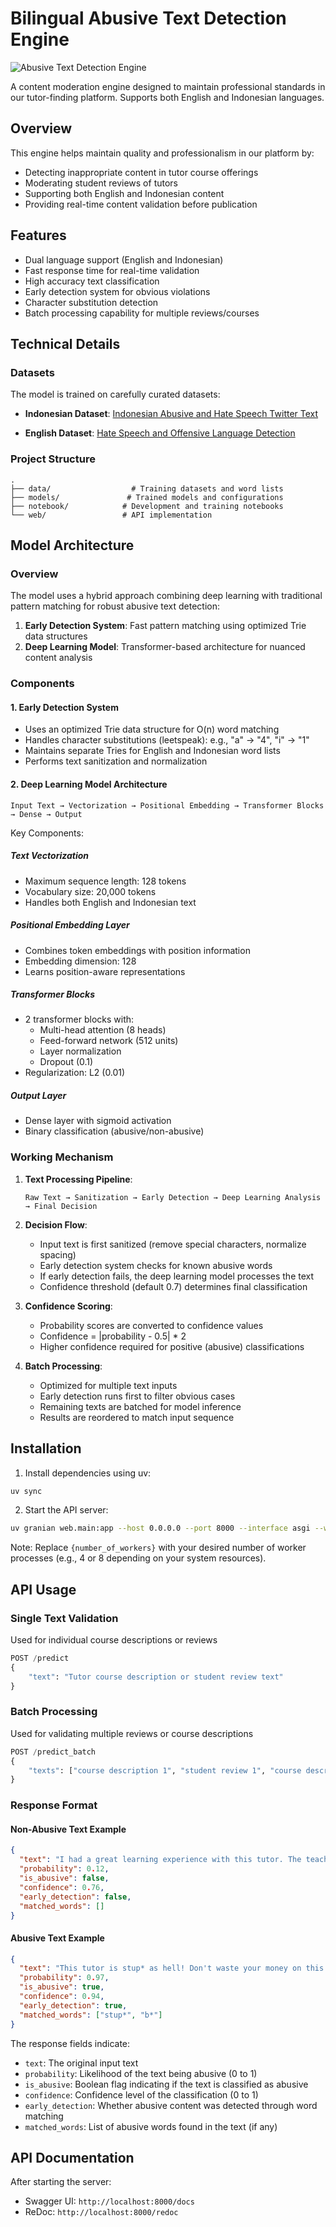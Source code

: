 # Bilingual Abusive Text Detection Engine

![Abusive Text Detection Engine](./architecture.jpg)

A content moderation engine designed to maintain professional standards in our tutor-finding platform. Supports both English and Indonesian languages.

## Overview

This engine helps maintain quality and professionalism in our platform by:

- Detecting inappropriate content in tutor course offerings
- Moderating student reviews of tutors
- Supporting both English and Indonesian content
- Providing real-time content validation before publication

## Features

- Dual language support (English and Indonesian)
- Fast response time for real-time validation
- High accuracy text classification
- Early detection system for obvious violations
- Character substitution detection
- Batch processing capability for multiple reviews/courses

## Technical Details

### Datasets

The model is trained on carefully curated datasets:

- **Indonesian Dataset**: [Indonesian Abusive and Hate Speech Twitter Text](https://www.kaggle.com/datasets/ilhamfp31/indonesian-abusive-and-hate-speech-twitter-text/data)

- **English Dataset**: [Hate Speech and Offensive Language Detection](https://www.kaggle.com/datasets/thedevastator/hate-speech-and-offensive-language-detection/data)

### Project Structure

```
.
├── data/                  # Training datasets and word lists
├── models/               # Trained models and configurations
├── notebook/            # Development and training notebooks
└── web/                 # API implementation
```

## Model Architecture

### Overview

The model uses a hybrid approach combining deep learning with traditional pattern matching for robust abusive text detection:

1. **Early Detection System**: Fast pattern matching using optimized Trie data structures
2. **Deep Learning Model**: Transformer-based architecture for nuanced content analysis

### Components

#### 1. Early Detection System

- Uses an optimized Trie data structure for O(n) word matching
- Handles character substitutions (leetspeak): e.g., "a" → "4", "i" → "1"
- Maintains separate Tries for English and Indonesian word lists
- Performs text sanitization and normalization

#### 2. Deep Learning Model Architecture

```
Input Text → Vectorization → Positional Embedding → Transformer Blocks → Dense → Output
```

Key Components:

##### Text Vectorization

- Maximum sequence length: 128 tokens
- Vocabulary size: 20,000 tokens
- Handles both English and Indonesian text

##### Positional Embedding Layer

- Combines token embeddings with position information
- Embedding dimension: 128
- Learns position-aware representations

##### Transformer Blocks

- 2 transformer blocks with:
  - Multi-head attention (8 heads)
  - Feed-forward network (512 units)
  - Layer normalization
  - Dropout (0.1)
- Regularization: L2 (0.01)

##### Output Layer

- Dense layer with sigmoid activation
- Binary classification (abusive/non-abusive)

### Working Mechanism

1. **Text Processing Pipeline**:

   ```
   Raw Text → Sanitization → Early Detection → Deep Learning Analysis → Final Decision
   ```

2. **Decision Flow**:

   - Input text is first sanitized (remove special characters, normalize spacing)
   - Early detection system checks for known abusive words
   - If early detection fails, the deep learning model processes the text
   - Confidence threshold (default 0.7) determines final classification

3. **Confidence Scoring**:

   - Probability scores are converted to confidence values
   - Confidence = |probability - 0.5| \* 2
   - Higher confidence required for positive (abusive) classifications

4. **Batch Processing**:
   - Optimized for multiple text inputs
   - Early detection runs first to filter obvious cases
   - Remaining texts are batched for model inference
   - Results are reordered to match input sequence

## Installation

1. Install dependencies using uv:

```bash
uv sync
```

2. Start the API server:

```bash
uv granian web.main:app --host 0.0.0.0 --port 8000 --interface asgi --workers {number_of_workers}
```

Note: Replace `{number_of_workers}` with your desired number of worker processes (e.g., 4 or 8 depending on your system resources).

## API Usage

### Single Text Validation

Used for individual course descriptions or reviews

```python
POST /predict
{
    "text": "Tutor course description or student review text"
}
```

### Batch Processing

Used for validating multiple reviews or course descriptions

```python
POST /predict_batch
{
    "texts": ["course description 1", "student review 1", "course description 2"]
}
```

### Response Format

#### Non-Abusive Text Example

```json
{
  "text": "I had a great learning experience with this tutor. The teaching methods are effective and the explanations are very clear. Highly recommended for anyone studying calculus.",
  "probability": 0.12,
  "is_abusive": false,
  "confidence": 0.76,
  "early_detection": false,
  "matched_words": []
}
```

#### Abusive Text Example

```json
{
  "text": "This tutor is stup* as hell! Don't waste your money on this b*, total garbage teaching.",
  "probability": 0.97,
  "is_abusive": true,
  "confidence": 0.94,
  "early_detection": true,
  "matched_words": ["stup*", "b*"]
}
```

The response fields indicate:

- `text`: The original input text
- `probability`: Likelihood of the text being abusive (0 to 1)
- `is_abusive`: Boolean flag indicating if the text is classified as abusive
- `confidence`: Confidence level of the classification (0 to 1)
- `early_detection`: Whether abusive content was detected through word matching
- `matched_words`: List of abusive words found in the text (if any)

## API Documentation

After starting the server:

- Swagger UI: `http://localhost:8000/docs`
- ReDoc: `http://localhost:8000/redoc`
